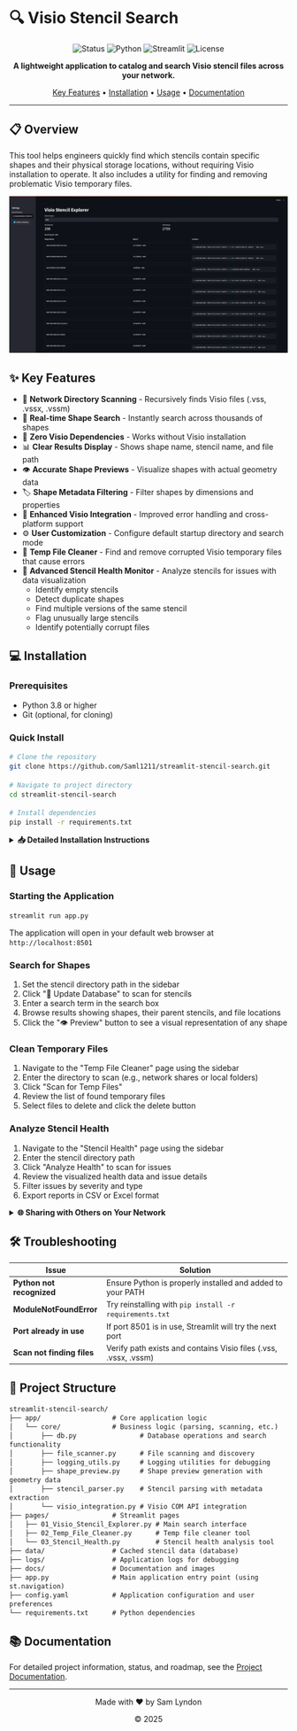 # 🔍 Visio Stencil Search

<div align="center">

![Status](https://img.shields.io/badge/Status-Beta-yellow)
![Python](https://img.shields.io/badge/Python-3.8+-blue?logo=python&logoColor=white)
![Streamlit](https://img.shields.io/badge/Streamlit-1.29.0+-red?logo=streamlit&logoColor=white)
![License](https://img.shields.io/badge/License-MIT-green)

**A lightweight application to catalog and search Visio stencil files across your network.**

[Key Features](#key-features) • [Installation](#installation) • [Usage](#usage) • [Documentation](#documentation)

</div>

---

## 📋 Overview

This tool helps engineers quickly find which stencils contain specific shapes and their physical storage locations, without requiring Visio installation to operate. It also includes a utility for finding and removing problematic Visio temporary files.

![Screenshot](docs/images/ui_screenshot_2025-03-27.png)

## ✨ Key Features

- 📁 **Network Directory Scanning** - Recursively finds Visio files (.vss, .vssx, .vssm)
- 🔎 **Real-time Shape Search** - Instantly search across thousands of shapes
- 🔄 **Zero Visio Dependencies** - Works without Visio installation
- 📊 **Clear Results Display** - Shows shape name, stencil name, and file path
- 👁️ **Accurate Shape Previews** - Visualize shapes with actual geometry data
- 🏷️ **Shape Metadata Filtering** - Filter shapes by dimensions and properties
- 🔗 **Enhanced Visio Integration** - Improved error handling and cross-platform support
- ⚙️ **User Customization** - Configure default startup directory and search mode
- 🧹 **Temp File Cleaner** - Find and remove corrupted Visio temporary files that cause errors
- 🧪 **Advanced Stencil Health Monitor** - Analyze stencils for issues with data visualization
  - Identify empty stencils
  - Detect duplicate shapes
  - Find multiple versions of the same stencil
  - Flag unusually large stencils
  - Identify potentially corrupt files

## 💻 Installation

### Prerequisites

- Python 3.8 or higher
- Git (optional, for cloning)

### Quick Install

```bash
# Clone the repository
git clone https://github.com/Saml1211/streamlit-stencil-search.git

# Navigate to project directory
cd streamlit-stencil-search

# Install dependencies
pip install -r requirements.txt
```

<details>
<summary><b>📥 Detailed Installation Instructions</b></summary>

### Step 1: Download the application

**Option A: Download as ZIP (Recommended for beginners)**
1. Download this repository as a ZIP file from [github.com/Saml1211/streamlit-stencil-search](https://github.com/Saml1211/streamlit-stencil-search)
2. Extract the ZIP file to a location on your computer
3. The extracted folder should be named "streamlit-stencil-search"

**Option B: Clone using Git (For users familiar with Git)**
1. If you don't have Git installed, download and install it from [git-scm.com](https://git-scm.com/downloads)
2. Open Command Prompt (Windows) or Terminal (Mac/Linux)
3. Navigate to the directory where you want to install the application
4. Run the following command:
   ```
   git clone https://github.com/Saml1211/streamlit-stencil-search.git
   ```

### Step 2: Install required packages

1. Open Command Prompt (Windows) or Terminal (Mac/Linux)
2. Navigate to the extracted folder:
   ```
   cd path\to\streamlit-stencil-search
   ```
   Example: `cd C:\Users\YourName\Documents\streamlit-stencil-search`

3. Install the required Python packages:
   ```
   pip install -r requirements.txt
   ```
   This may take a few minutes to complete.
</details>

## 🚀 Usage

### Starting the Application

```bash
streamlit run app.py
```

The application will open in your default web browser at `http://localhost:8501`

### Search for Shapes

1. Set the stencil directory path in the sidebar
2. Click "🔄 Update Database" to scan for stencils
3. Enter a search term in the search box
4. Browse results showing shapes, their parent stencils, and file locations
5. Click the "👁️ Preview" button to see a visual representation of any shape

### Clean Temporary Files

1. Navigate to the "Temp File Cleaner" page using the sidebar
2. Enter the directory to scan (e.g., network shares or local folders)
3. Click "Scan for Temp Files"
4. Review the list of found temporary files
5. Select files to delete and click the delete button

### Analyze Stencil Health

1. Navigate to the "Stencil Health" page using the sidebar
2. Enter the stencil directory path
3. Click "Analyze Health" to scan for issues
4. Review the visualized health data and issue details
5. Filter issues by severity and type
6. Export reports in CSV or Excel format

<details>
<summary><b>🌐 Sharing with Others on Your Network</b></summary>

To make the application accessible to others on your local network:

1. Run the application with:
   ```bash
   streamlit run app.py --server.address=0.0.0.0
   ```

2. Find your computer's IP address:
   - Windows: Run `ipconfig` in Command Prompt
   - Mac: Run `ifconfig` in Terminal
   - Look for "IPv4 Address" or "inet" (usually starts with 192.168.x.x or 10.0.x.x)

3. Share this URL with others:
   ```
   http://YOUR-IP-ADDRESS:8501
   ```

4. Requirements:
   - Your computer must remain on and running the application
   - Your firewall must allow connections on port 8501
</details>

## 🛠️ Troubleshooting

| Issue | Solution |
|-------|----------|
| **Python not recognized** | Ensure Python is properly installed and added to your PATH |
| **ModuleNotFoundError** | Try reinstalling with `pip install -r requirements.txt` |
| **Port already in use** | If port 8501 is in use, Streamlit will try the next port |
| **Scan not finding files** | Verify path exists and contains Visio files (.vss, .vssx, .vssm) |

## 📁 Project Structure

```
streamlit-stencil-search/
├── app/                  # Core application logic
│   └── core/             # Business logic (parsing, scanning, etc.)
│       ├── db.py                # Database operations and search functionality
│       ├── file_scanner.py      # File scanning and discovery
│       ├── logging_utils.py     # Logging utilities for debugging
│       ├── shape_preview.py     # Shape preview generation with geometry data
│       ├── stencil_parser.py    # Stencil parsing with metadata extraction
│       └── visio_integration.py # Visio COM API integration
├── pages/                # Streamlit pages
│   ├── 01_Visio_Stencil_Explorer.py # Main search interface
│   ├── 02_Temp_File_Cleaner.py      # Temp file cleaner tool
│   └── 03_Stencil_Health.py         # Stencil health analysis tool
├── data/                 # Cached stencil data (database)
├── logs/                 # Application logs for debugging
├── docs/                 # Documentation and images
├── app.py                # Main application entry point (using st.navigation)
├── config.yaml           # Application configuration and user preferences
└── requirements.txt      # Python dependencies
```

## 📚 Documentation

For detailed project information, status, and roadmap, see the [Project Documentation](docs/project_status.md).

---

<div align="center">

  Made with ❤️ by Sam Lyndon

  © 2025
</div>
